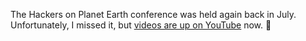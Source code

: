 ---
---

The Hackers on Planet Earth conference was held again back in July. Unfortunately, I missed it, but [videos are up on YouTube](https://www.youtube.com/playlist?list=PLcajvRZA8E09bgru8xIqsQrEjgH6YM27e) now. 🙌
